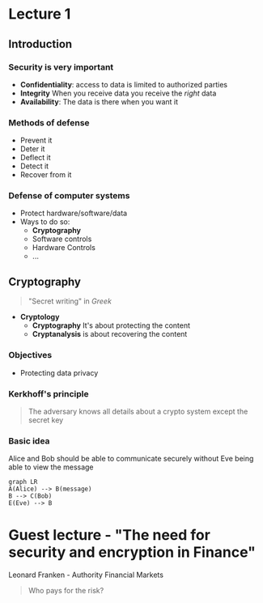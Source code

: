 # Lecture 1

## Introduction

### Security is very important

- **Confidentiality**: access to data is limited to authorized parties
- **Integrity** When you receive data you receive the _right_ data
- **Availability**: The data is there when you want it

### Methods of defense

- Prevent it
- Deter it
- Deflect it
- Detect it
- Recover from it

### Defense of computer systems

- Protect hardware/software/data
- Ways to do so:
  - **Cryptography**
  - Software controls
  - Hardware Controls
  - ...

## Cryptography

> "Secret writing" in _Greek_



- **Cryptology**
  - **Cryptography** It's about protecting the content
  - **Cryptanalysis** is about recovering the content

### Objectives

- Protecting data privacy

### Kerkhoff's principle

> The adversary knows all details about a crypto system except the secret key

### Basic idea

Alice and Bob should be able to communicate securely without Eve being able to view the message

```mermaid
graph LR
A(Alice) --> B(message)
B --> C(Bob)
E(Eve) --> B
```



# Guest lecture - "The need for security and encryption in Finance"

Leonard Franken - Authority Financial Markets

> Who pays for the risk?

### 













